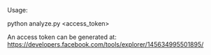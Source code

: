Usage:

python analyze.py <access_token>

An access token can be generated at: https://developers.facebook.com/tools/explorer/145634995501895/


